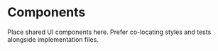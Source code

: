 # Components

Place shared UI components here. Prefer co-locating styles and tests alongside implementation files.
